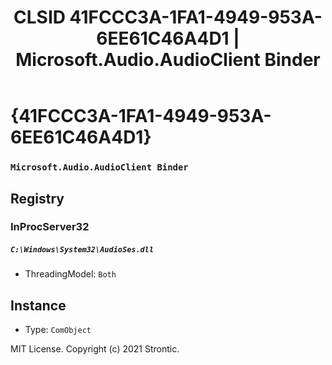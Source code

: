 ﻿---
title: "CLSID 41FCCC3A-1FA1-4949-953A-6EE61C46A4D1 | Microsoft.Audio.AudioClient Binder"
excerpt: What is COM-Object CLSID 41FCCC3A-1FA1-4949-953A-6EE61C46A4D1?
---

# {41FCCC3A-1FA1-4949-953A-6EE61C46A4D1}

### `Microsoft.Audio.AudioClient Binder`

## Registry


### InProcServer32

##### `C:\Windows\System32\AudioSes.dll`
* ThreadingModel: `Both`

## Instance

* Type: `ComObject`

MIT License. Copyright (c) 2021 Strontic.


